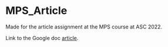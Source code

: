# MPS_Article
Made for the article assignment at the MPS course at ASC 2022.

Link to the Google doc [article](https://docs.google.com/document/d/17HuzUETDrQcC7r96Hj6uDcATITvLdmpkjC59_Fjsquc/edit#).
